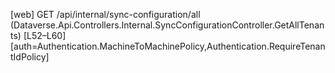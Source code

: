 [web] GET /api/internal/sync-configuration/all  (Dataverse.Api.Controllers.Internal.SyncConfigurationController.GetAllTenants)  [L52–L60] [auth=Authentication.MachineToMachinePolicy,Authentication.RequireTenantIdPolicy]

